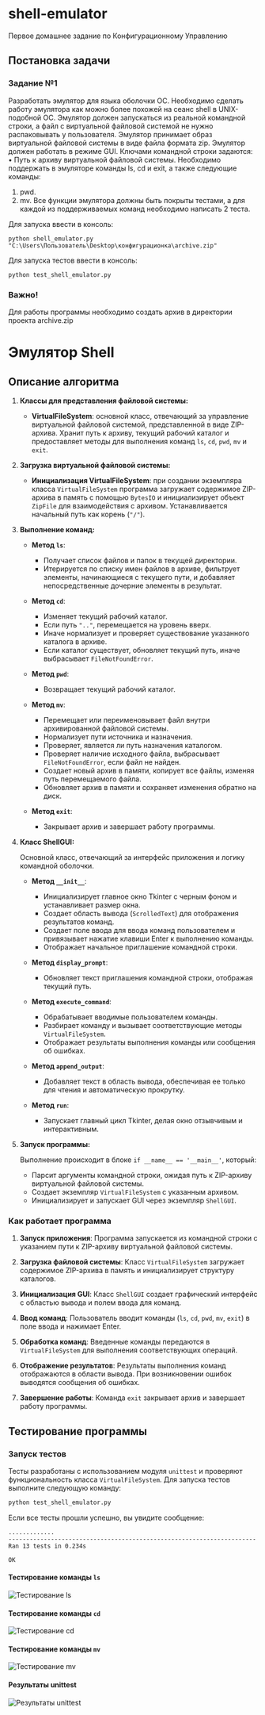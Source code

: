 # shell-emulator
Первое домашнее задание по Конфигурационному Управлению

## Постановка задачи

### Задание №1
Разработать эмулятор для языка оболочки ОС. Необходимо сделать работу
эмулятора как можно более похожей на сеанс shell в UNIX-подобной ОС.
Эмулятор должен запускаться из реальной командной строки, а файл с
виртуальной файловой системой не нужно распаковывать у пользователя.
Эмулятор принимает образ виртуальной файловой системы в виде файла формата
zip. Эмулятор должен работать в режиме GUI.
Ключами командной строки задаются:
• Путь к архиву виртуальной файловой системы.
Необходимо поддержать в эмуляторе команды ls, cd и exit, а также
следующие команды:
1. pwd.
2. mv.
Все функции эмулятора должны быть покрыты тестами, а для каждой из
поддерживаемых команд необходимо написать 2 теста.

Для запуска ввести в консоль: 

```python shell_emulator.py "C:\Users\Пользователь\Desktop\конфигурационка\archive.zip"```

Для запуска тестов ввести в консоль: 

```python test_shell_emulator.py```

### Важно!

Для работы программы необходимо создать архив в директории проекта archive.zip

# Эмулятор Shell

## Описание алгоритма

1. **Классы для представления файловой системы:**

    - **VirtualFileSystem**: основной класс, отвечающий за управление виртуальной файловой системой, представленной в виде ZIP-архива. Хранит путь к архиву, текущий рабочий каталог и предоставляет методы для выполнения команд `ls`, `cd`, `pwd`, `mv` и `exit`.

2. **Загрузка виртуальной файловой системы:**

    - **Инициализация VirtualFileSystem**: при создании экземпляра класса `VirtualFileSystem` программа загружает содержимое ZIP-архива в память с помощью `BytesIO` и инициализирует объект `ZipFile` для взаимодействия с архивом. Устанавливается начальный путь как корень (`"/"`).

3. **Выполнение команд:**

    - **Метод `ls`**:
        - Получает список файлов и папок в текущей директории.
        - Итерируется по списку имен файлов в архиве, фильтрует элементы, начинающиеся с текущего пути, и добавляет непосредственные дочерние элементы в результат.
    
    - **Метод `cd`**:
        - Изменяет текущий рабочий каталог.
        - Если путь `".."`, перемещается на уровень вверх.
        - Иначе нормализует и проверяет существование указанного каталога в архиве.
        - Если каталог существует, обновляет текущий путь, иначе выбрасывает `FileNotFoundError`.
    
    - **Метод `pwd`**:
        - Возвращает текущий рабочий каталог.
    
    - **Метод `mv`**:
        - Перемещает или переименовывает файл внутри архивированной файловой системы.
        - Нормализует пути источника и назначения.
        - Проверяет, является ли путь назначения каталогом.
        - Проверяет наличие исходного файла, выбрасывает `FileNotFoundError`, если файл не найден.
        - Создает новый архив в памяти, копирует все файлы, изменяя путь перемещаемого файла.
        - Обновляет архив в памяти и сохраняет изменения обратно на диск.
    
    - **Метод `exit`**:
        - Закрывает архив и завершает работу программы.

4. **Класс ShellGUI:**

    Основной класс, отвечающий за интерфейс приложения и логику командной оболочки.

    - **Метод `__init__`**:
        - Инициализирует главное окно Tkinter с черным фоном и устанавливает размер окна.
        - Создает область вывода (`ScrolledText`) для отображения результатов команд.
        - Создает поле ввода для ввода команд пользователем и привязывает нажатие клавиши Enter к выполнению команды.
        - Отображает начальное приглашение командной строки.
    
    - **Метод `display_prompt`**:
        - Обновляет текст приглашения командной строки, отображая текущий путь.
    
    - **Метод `execute_command`**:
        - Обрабатывает вводимые пользователем команды.
        - Разбирает команду и вызывает соответствующие методы `VirtualFileSystem`.
        - Отображает результаты выполнения команды или сообщения об ошибках.
    
    - **Метод `append_output`**:
        - Добавляет текст в область вывода, обеспечивая ее только для чтения и автоматическую прокрутку.
    
    - **Метод `run`**:
        - Запускает главный цикл Tkinter, делая окно отзывчивым и интерактивным.

5. **Запуск программы:**

    Выполнение происходит в блоке `if __name__ == '__main__'`, который:
    
    - Парсит аргументы командной строки, ожидая путь к ZIP-архиву виртуальной файловой системы.
    - Создает экземпляр `VirtualFileSystem` с указанным архивом.
    - Инициализирует и запускает GUI через экземпляр `ShellGUI`.

### Как работает программа

1. **Запуск приложения**: Программа запускается из командной строки с указанием пути к ZIP-архиву виртуальной файловой системы.
   
2. **Загрузка файловой системы**: Класс `VirtualFileSystem` загружает содержимое ZIP-архива в память и инициализирует структуру каталогов.
   
3. **Инициализация GUI**: Класс `ShellGUI` создает графический интерфейс с областью вывода и полем ввода для команд.
   
4. **Ввод команд**: Пользователь вводит команды (`ls`, `cd`, `pwd`, `mv`, `exit`) в поле ввода и нажимает Enter.
   
5. **Обработка команд**: Введенные команды передаются в `VirtualFileSystem` для выполнения соответствующих операций.
   
6. **Отображение результатов**: Результаты выполнения команд отображаются в области вывода. При возникновении ошибок выводятся сообщения об ошибках.
   
7. **Завершение работы**: Команда `exit` закрывает архив и завершает работу программы.

## Тестирование программы

### Запуск тестов

Тесты разработаны с использованием модуля `unittest` и проверяют функциональность класса `VirtualFileSystem`. Для запуска тестов выполните следующую команду:

```bash
python test_shell_emulator.py
```

Если все тесты прошли успешно, вы увидите сообщение:

```
.............
----------------------------------------------------------------------
Ran 13 tests in 0.234s

OK
```



#### Тестирование команды `ls`

![Тестирование ls](images/ls.png)

#### Тестирование команды `cd`

![Тестирование cd](images/cd.png)

#### Тестирование команды `mv`

![Тестирование mv](images/mv.png)


#### Результаты unittest

![Результаты unittest](images/tests.png)


